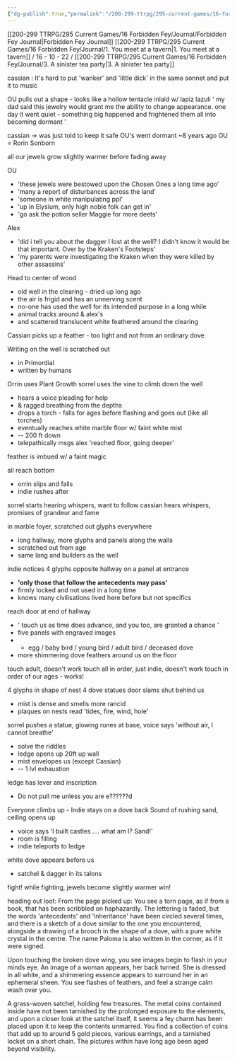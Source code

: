 ```yaml
---
{"dg-publish":true,"permalink":"/200-299-ttrpg/295-current-games/16-forbidden-fey/journal/2-dove-dungeon-crawl/"}
---
```


[[200-299 TTRPG/295 Current Games/16 Forbidden Fey/Journal/Forbidden Fey Journal\|Forbidden Fey Journal]]
[[200-299 TTRPG/295 Current Games/16 Forbidden Fey/Journal/1. You meet at a tavern\|1. You meet at a tavern]] / 16 - 10 - 22 / [[200-299 TTRPG/295 Current Games/16 Forbidden Fey/Journal/3. A sinister tea party\|3. A sinister tea party]]

cassian : It's hard to put 'wanker' and 'little dick' in the same sonnet and put it to music

OU pulls out a shape - looks like a hollow tentacle inlaid w/ lapiz lazuli
' my dad said this jewelry would grant me the ability to change appearance. one day it went quiet - something big happened and frightened them all into becoming dormant '

cassian -> was just told to keep it safe
OU's went dormant ~8 years ago
OU = Rorin Sonborn

all our jewels grow slightly warmer before fading away

OU
- 'these jewels were bestowed upon the Chosen Ones a long time ago'
- 'many a report of disturbances across the land'
- 'someone in white manipulating ppl'
- 'up in Elysium, only high noble folk can get in'
- 'go ask the potion seller Maggie for more deets'

Alex 
- 'did i tell you about the dagger I lost at the well? I didn't know it would be that important. Over by the Kraken's Footsteps'
- 'my parents were investigating the Kraken when they were killed by other assassins'

Head to center of wood
- old well in the clearing - dried up long ago
- the air is frigid and has an unnerving scent
- no-one has used the well for its intended purpose in a long while
- animal tracks around & alex's
- and scattered translucent white feathered around the clearing

Cassian picks up a feather - too light and not from an ordinary dove

Writing on the well is scratched out
- in Primordial
- written by humans

Orrin uses Plant Growth
sorrel uses the vine to climb down the well
- hears a voice pleading for help
- & ragged breathing from the depths
- drops a torch - falls for ages before flashing and goes out (like all torches)
- eventually reaches white marble floor w/ faint white mist
- -- 200 ft down
- telepathically msgs alex 'reached floor, going deeper'

feather is imbued w/ a faint magic

all reach bottom
- orrin slips and falls
- indie rushes after

sorrel starts hearing whispers, want to follow
cassian hears whispers, promises of grandeur and fame

in marble foyer, scratched out glyphs everywhere
- long hallway, more glyphs and panels along the walls
- scratched out from age
- same lang and builders as the well

indie notices 4 glyphs opposite hallway on a panel at entrance
- **'only those that follow the antecedents may pass'**
- firmly locked and not used in a long time
- knows many civilisations lived here before but not specifics

reach door at end of hallway
- ' touch us as time does advance, and you too, are granted a chance '
- five panels with engraved images
- - egg / baby bird / young bird / adult bird / deceased dove
- more shimmering dove feathers around us on the floor

touch adult, doesn't work
touch all in order, just indie, doesn't work
touch in order of our ages - works!

4 glyphs in shape of nest
4 dove statues
door slams shut behind us
- mist is dense and smells more rancid
- plaques on nests read 'tides, fire, wind, hole'

sorrel pushes a statue, glowing runes at base, voice says 'without air, I cannot breathe'
- solve the riddles
- ledge opens up 20ft up wall
- mist envelopes us (except Cassian)
- -- 1 lvl exhaustion

ledge has lever and inscription
- Do not pull me unless you are e??????d

Everyone climbs up - Indie stays on a dove back
Sound of rushing sand, ceiling opens up
- voice says 'I built castles .... what am I? Sand!'
- room is filling
- indie teleports to ledge

white dove appears before us
- satchel & dagger in its talons

fight! 
while fighting, jewels become slightly warmer
win!

heading out
loot: 
From the page picked up:
You see a torn page, as if from a book, that has been scribbled on haphazardly. The lettering is faded, but the words 'antecedents' and 'inheritance' have been circled several times, and there is a sketch of a dove similar to the one you encountered, alongside a drawing of a brooch in the shape of a dove, with a pure white crystal in the centre. The name Paloma is also written in the corner, as if it were signed. 

Upon touching the broken dove wing, you see images begin to flash in your minds eye. An image of a woman appears, her back turned. She is dressed in all white, and a shimmering essence appears to surround her in an ephemeral sheen. You see flashes of feathers, and feel a strange calm wash over you.

A grass-woven satchel, holding few treasures. The metal coins contained inside have not been tarnished by the prolonged exposure to the elements, and upon a closer look at the satchel itself, it seems a fey charm has been placed upon it to keep the contents unmarred. You find a collection of coins that add up to around 5 gold pieces, various earrings, and a tarnished locket on a short chain. The pictures within have long ago been aged beyond visibility.